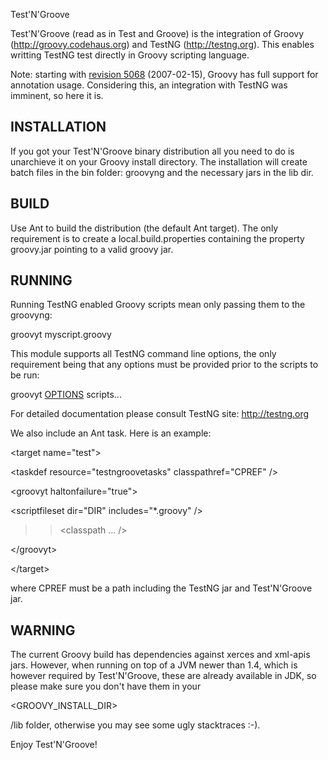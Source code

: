 Test'N'Groove

Test'N'Groove (read as in Test and Groove) is the integration of Groovy (http://groovy.codehaus.org)
and TestNG (http://testng.org). This enables writting TestNG test directly in Groovy scripting language.

Note: starting with [revision 5068](https://code.google.com/p/testngroove/source/detail?r=5068) (2007-02-15), Groovy has full support for annotation usage.
Considering this, an integration with TestNG was imminent, so here it is.

## INSTALLATION ##
If you got your Test'N'Groove binary distribution all you need to do is
unarchieve it on your Groovy install directory.
The installation will create batch files in the bin folder: groovyng and the necessary
jars in the lib dir.

## BUILD ##
Use Ant to build the distribution (the default Ant target). The only requirement is to
create a local.build.properties containing the property groovy.jar pointing to a valid
groovy jar.

## RUNNING ##

Running TestNG enabled Groovy scripts mean only passing them to the groovyng:

groovyt myscript.groovy

This module supports all TestNG command line options, the only requirement being that any options must be
provided prior to the scripts to be run:

groovyt [OPTIONS](OPTIONS.md) scripts...

For detailed documentation please consult TestNG site: http://testng.org


We also include an Ant task. Here is an example:

> 

&lt;target name="test"&gt;


> > 

&lt;taskdef resource="testngroovetasks" classpathref="CPREF" /&gt;




> 

&lt;groovyt haltonfailure="true"&gt;


> > 

&lt;scriptfileset dir="DIR"  includes="\*.groovy" /&gt;


> > <classpath ... />

> 

&lt;/groovyt&gt;


> 

&lt;/target&gt;



where CPREF must be a path including the TestNG jar and Test'N'Groove jar.

## WARNING ##

The current Groovy build has dependencies against xerces and xml-apis jars. However, when
running on top of a JVM newer than 1.4, which is however required by Test'N'Groove,
these are already available in JDK, so please make sure you don't have them in your


<GROOVY\_INSTALL\_DIR>

/lib folder, otherwise you may see some ugly stacktraces :-).

Enjoy Test'N'Groove!